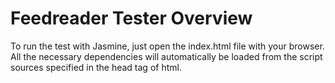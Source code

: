 # Feedreader Tester Overview

To run the test with Jasmine, just open the index.html file with your browser. 
All the necessary dependencies will automatically be loaded from the script sources specified in the head tag of html.